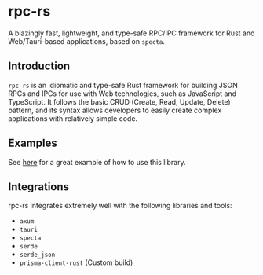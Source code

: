 # rpc-rs

A blazingly fast, lightweight, and type-safe RPC/IPC framework for
Rust and Web/Tauri-based applications, based on `specta`.

## Introduction

`rpc-rs` is an idiomatic and type-safe Rust framework for building JSON RPCs and IPCs
for use with Web technologies, such as JavaScript and TypeScript. It follows the basic
CRUD (Create, Read, Update, Delete) pattern, and its syntax allows developers to easily
create complex applications with relatively simple code.

## Examples

See [here](https://github.com/RedstoneWizard08/Wormhole/blob/main/crates/commands/src/router.rs)
for a great example of how to use this library.

## Integrations

rpc-rs integrates extremely well with the following libraries and tools:

- `axum`
- `tauri`
- `specta`
- `serde`
- `serde_json`
- `prisma-client-rust` (Custom build)
